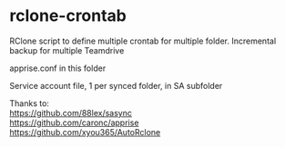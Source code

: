 # rclone-crontab
RClone script to define multiple crontab for multiple folder. Incremental backup for multiple Teamdrive

apprise.conf in this folder

Service account file, 1 per synced folder, in SA subfolder

Thanks to: <br/>
https://github.com/88lex/sasync <br/>
https://github.com/caronc/apprise <br/>
https://github.com/xyou365/AutoRclone <br/>
